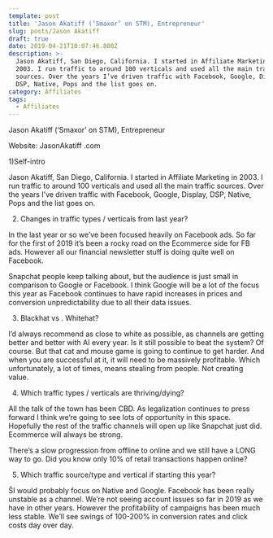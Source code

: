 ```yaml
---
template: post
title: 'Jason Akatiff (‘Smaxor’ on STM), Entrepreneur'
slug: posts/Jason Akatiff
draft: true
date: 2019-04-21T10:07:46.800Z
description: >-
  Jason Akatiff, San Diego, California. I started in Affiliate Marketing in
  2003. I run traffic to around 100 verticals and used all the main traffic
  sources. Over the years I’ve driven traffic with Facebook, Google, Display,
  DSP, Native, Pops and the list goes on.
category: Affiliates
tags:
  - Affiliates
---
```

Jason Akatiff (‘Smaxor’ on STM), Entrepreneur

Website: JasonAkatiff .com





1)Self-intro



Jason Akatiff, San Diego, California. I started in Affiliate Marketing in 2003. I run traffic to around 100 verticals and used all the main traffic sources. Over the years I’ve driven traffic with Facebook, Google, Display, DSP, Native, Pops and the list goes on.



2) Changes in traffic types / verticals from last year?



In the last year or so we’ve been focused heavily on Facebook ads. So far for the first of 2019 it’s been a rocky road on the Ecommerce side for FB ads. However all our financial newsletter stuff is doing quite well on Facebook.

Snapchat people keep talking about, but the audience is just small in comparison to Google or Facebook. I think Google will be a lot of the focus this year as Facebook continues to have rapid increases in prices and conversion unpredictability due to all their data issues.



3) Blackhat vs . Whitehat?



I’d always recommend as close to white as possible, as channels are getting better and better with AI every year. Is it still possible to beat the system? Of course. But that cat and mouse game is going to continue to get harder. And when you are successful at it, it will need to be massively profitable. Which unfortunately, a lot of times, means stealing from people. Not creating value.



4) Which traffic types / verticals are thriving/dying?



All the talk of the town has been CBD. As legalization continues to press forward I think we’re going to see lots of opportunity in this space. Hopefully the rest of the traffic channels will open up like Snapchat just did. Ecommerce will always be strong.



There’s a slow progression from offline to online and we still have a LONG way to go. Did you know only 10% of retail transactions happen online?



5) Which traffic source/type and vertical if starting this year?



ŜI would probably focus on Native and Google. Facebook has been really unstable as a channel. We’re not seeing account issues so far in 2019 as we have in other years. However the profitability of campaigns has been much less stable. We’ll see swings of 100-200% in conversion rates and click costs day over day.
